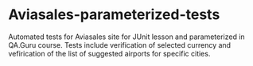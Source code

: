 # Aviasales-parameterized-tests

Automated tests for Aviasales site for JUnit lesson and parameterized in QA.Guru course. Tests include verification of selected currency and vefirication of the list of suggested airports for specific cities.
